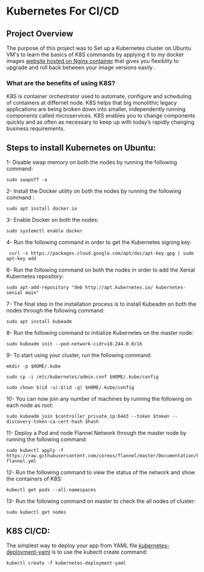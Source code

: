 # Kubernetes For CI/CD
##  Project Overview

The purpose of this project was to Set up a Kubernetes cluster on Ubuntu VM's to learn the basics of K8S commands by applying it to my docker images [website hosted on Nginx container](https://hub.docker.com/repository/registry-1.docker.io/samir2296/containerization/tags?page=1) that gives you flexiblity to upgrade and roll back between your image versions easily .

### What are the benefits of using K8S?
K8S is container orchestrator used to automate, configure and scheduling of containers at differnet node. K8S helps that big monolithic legacy applications are being broken down into smaller, independently running components called microservices. 
K8S enables you to change components quickly and as often as necessary to keep up with today’s rapidly changing business requirements.

## Steps to install Kubernetes on Ubuntu:
1- Disable swap memory on both the nodes by running the following command:
 ```
 sudo swapoff -a
 ```

2- Install the Docker utility on both the nodes by running the following command :
 ```
sudo apt install docker.io

 ```
3- Enable Docker on both the nodes:
```
sudo systemctl enable docker
```

4- Run the following command in order to get the Kubernetes signing key:
```
 curl -s https://packages.cloud.google.com/apt/doc/apt-key.gpg | sudo apt-key add
 ```

6- Run the following command on both the nodes in order to add the Xenial Kubernetes repository:
```
sudo apt-add-repository "deb http://apt.kubernetes.io/ kubernetes-xenial main"
```

7- The final step in the installation process is to install Kubeadm on both the nodes through the following command:
```
sudo apt install kubeadm
```
8- Run the following command to initialize Kubernetes on the master node:
```
sudo kubeadm init --pod-network-cidr=10.244.0.0/16
```
9- To start using your cluster, run the following command:
```
mkdir -p $HOME/.kube
```
```
sudo cp -i /etc/kubernetes/admin.conf $HOME/.kube/config

```
```
sudo chown $(id -u):$(id -g) $HOME/.kube/config

```

10- You can now join any number of machines by running the following on each node as root:
```
sudo kubeadm join $controller_private_ip:6443 --token $token --discovery-token-ca-cert-hash $hash
```

11- Deploy a Pod and node Flannel Network through the master node by running the following command:
```
sudo kubectl apply -f https://raw.githubusercontent.com/coreos/flannel/master/Documentation/kube-flannel.yml
```
12- Run the following command to view the status of the network and show the containers of K8S:
```
kubectl get pods --all-namespaces
```
13- Run the following command on master to check the all nodes of cluster:
```
sudo kubectl get nodes
```

## K8S CI/CD:
The simplest way to deploy your app from YAML file [kubernetes-deployment-yaml](https://github.com/samir2212/Kubernetes-CICD-Project/blob/master/kubernetes-deployment-yaml) is to use the kubectl create command:
```
kubectl create -f kubernetes-deployment-yaml
```

